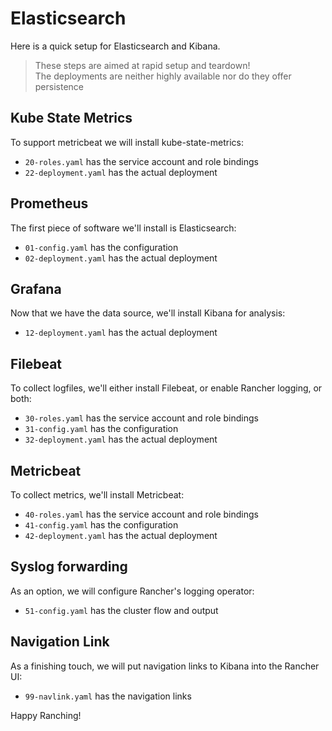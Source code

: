 # Elasticsearch

Here is a quick setup for Elasticsearch and Kibana.

> These steps are aimed at rapid setup and teardown!  
> The deployments are neither highly available nor do they offer persistence 

## Kube State Metrics

To support metricbeat we will install kube-state-metrics:

- `20-roles.yaml` has the service account and role bindings
- `22-deployment.yaml` has the actual deployment

## Prometheus

The first piece of software we'll install is Elasticsearch:

- `01-config.yaml` has the configuration
- `02-deployment.yaml` has the actual deployment

## Grafana

Now that we have the data source, we'll install Kibana for analysis:

- `12-deployment.yaml` has the actual deployment

## Filebeat

To collect logfiles, we'll either install Filebeat, or enable Rancher logging, or both:

- `30-roles.yaml` has the service account and role bindings
- `31-config.yaml` has the configuration
- `32-deployment.yaml` has the actual deployment

## Metricbeat

To collect metrics, we'll install Metricbeat:

- `40-roles.yaml` has the service account and role bindings
- `41-config.yaml` has the configuration
- `42-deployment.yaml` has the actual deployment

## Syslog forwarding 

As an option, we will configure Rancher's logging operator:

- `51-config.yaml` has the cluster flow and output

## Navigation Link

As a finishing touch, we will put navigation links to Kibana into the Rancher UI:

- `99-navlink.yaml` has the navigation links

Happy Ranching!

